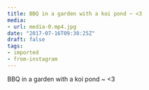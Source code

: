 ```yaml
---
title: BBQ in a garden with a koi pond ~ <3
media:
- url: media-0.mp4.jpg
date: "2017-07-16T09:30:25Z"
draft: false
tags:
- imported
- from-instagram
---
```

BBQ in a garden with a koi pond ~ <3
